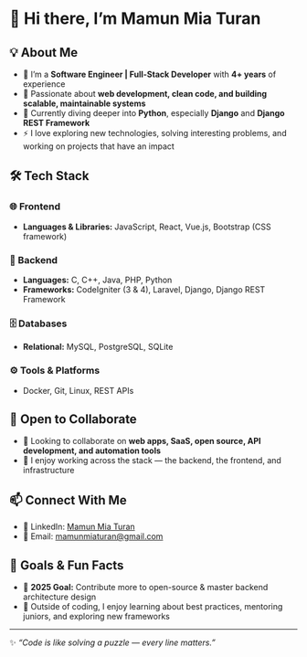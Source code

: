 # 👋 Hi there, I’m **Mamun Mia Turan**

## 💡 About Me
- 🔭 I’m a **Software Engineer | Full-Stack Developer** with **4+ years** of experience
- 👀 Passionate about **web development, clean code, and building scalable, maintainable systems**
- 🌱 Currently diving deeper into **Python**, especially **Django** and **Django REST Framework**
- ⚡ I love exploring new technologies, solving interesting problems, and working on projects that have an impact

## 🛠️ Tech Stack

### **🌐 Frontend**
- **Languages & Libraries:** JavaScript, React, Vue.js, Bootstrap (CSS framework)

### **🔧 Backend**
- **Languages:** C, C++, Java, PHP, Python
- **Frameworks:** CodeIgniter (3 & 4), Laravel, Django, Django REST Framework

### **🗄️ Databases**
- **Relational:** MySQL, PostgreSQL, SQLite

### **⚙️ Tools & Platforms**
- Docker, Git, Linux, REST APIs

## 🤝 Open to Collaborate
- 💞️ Looking to collaborate on **web apps, SaaS, open source, API development, and automation tools**
- 📌 I enjoy working across the stack — the backend, the frontend, and infrastructure

## 📫 Connect With Me
- 💼 LinkedIn: [Mamun Mia Turan](https://www.linkedin.com/in/mamun-mia-turan-588800200/)
- 📧 Email: [mamunmiaturan@gmail.com](mailto:mamunmiaturan@gmail.com)

## 🎯 Goals & Fun Facts
- 🎯 **2025 Goal:** Contribute more to open-source & master backend architecture design
- 🧠 Outside of coding, I enjoy learning about best practices, mentoring juniors, and exploring new frameworks

---

✨ *“Code is like solving a puzzle — every line matters.”*
